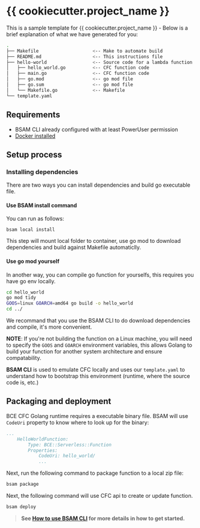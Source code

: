 # {{ cookiecutter.project_name }}

This is a sample template for {{ cookiecutter.project_name }} - Below is a brief explanation of what we have generated for you:

```bash
.
├── Makefile                    <-- Make to automate build
├── README.md                   <-- This instructions file
├── hello-world                 <-- Source code for a lambda function
│   ├── hello_world.go          <-- CFC function code
│   ├── main.go                 <-- CFC function code
│   ├── go.mod                  <-- go mod file
│   ├── go.sum                  <-- go mod file
│   └── Makefile.go             <-- Makefile
└── template.yaml
```

## Requirements

* BSAM CLI already configured with at least PowerUser permission
* [Docker installed](https://www.docker.com/community-edition)

## Setup process

### Installing dependencies

There are two ways you can install dependencies and build go executable file.

#### Use BSAM install command
You can run as follows:

```
bsam local install
```

This step will mount local folder to container, use go mod to download dependencies and build against Makefile automaticlly.

#### Use go mod yourself

In another way, you can compile go function for yourselfs, this requires you have go env locally.

```bash
cd hello_world
go mod tidy
GOOS=linux GOARCH=amd64 go build -o hello_world
cd ../
```

We recommand that you use the BSAM CLI to do download dependencies and compile, it's more convenient.

**NOTE**: If you're not building the function on a Linux machine, you will need to specify the `GOOS` and `GOARCH` environment variables, this allows Golang to build your function for another system architecture and ensure compatability.

**BSAM CLI** is used to emulate CFC locally and uses our `template.yaml` to understand how to bootstrap this environment (runtime, where the source code is, etc.)

## Packaging and deployment

BCE CFC Golang runtime requires a executable binary file. BSAM will use `CodeUri` property to know where to look up for the binary:

```yaml
...
    HelloWorldFunction:
        Type: BCE::Serverless::Function
        Properties:
            CodeUri: hello_world/
            ...
```

Next, run the following command to package function to a local zip file:

```bash
bsam package
```

Next, the following command will use CFC api to create or update function.

```bash
bsam deploy
```

> **See [How to use BSAM CLI](https://cloud.baidu.com/doc/CFC/s/6jzmfw35p) for more details in how to get started.**
